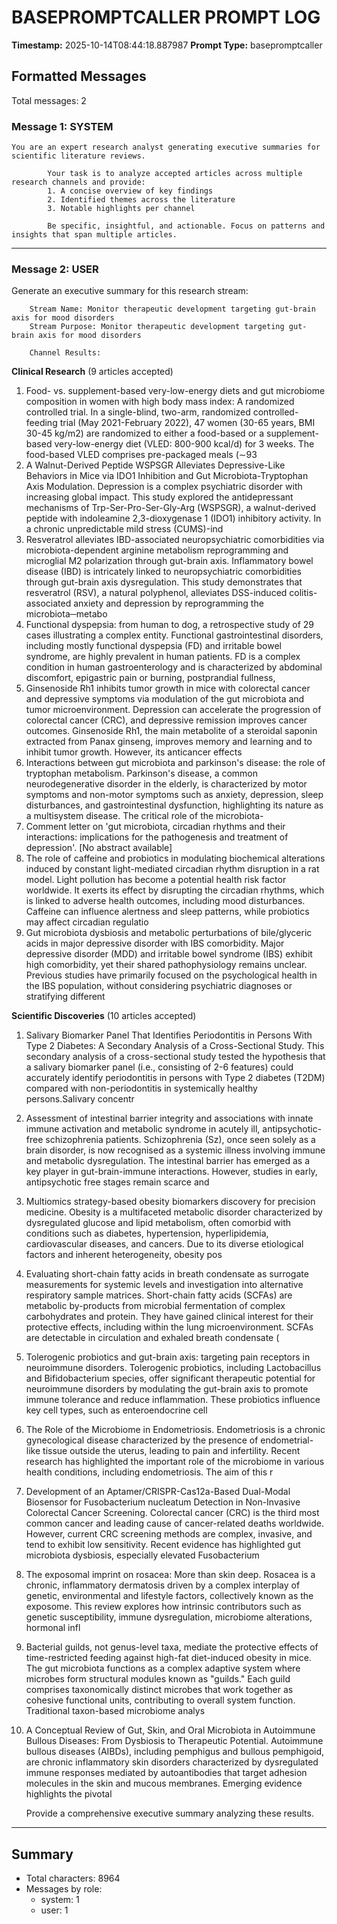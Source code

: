 # BASEPROMPTCALLER PROMPT LOG
**Timestamp:** 2025-10-14T08:44:18.887987
**Prompt Type:** basepromptcaller

## Formatted Messages
Total messages: 2

### Message 1: SYSTEM

```
You are an expert research analyst generating executive summaries for scientific literature reviews.

        Your task is to analyze accepted articles across multiple research channels and provide:
        1. A concise overview of key findings
        2. Identified themes across the literature
        3. Notable highlights per channel

        Be specific, insightful, and actionable. Focus on patterns and insights that span multiple articles.
```

---

### Message 2: USER

Generate an executive summary for this research stream:

        Stream Name: Monitor therapeutic development targeting gut-brain axis for mood disorders
        Stream Purpose: Monitor therapeutic development targeting gut-brain axis for mood disorders

        Channel Results:
        
**Clinical Research** (9 articles accepted)
  1. Food- vs. supplement-based very-low-energy diets and gut microbiome composition in women with high body mass index: A randomized controlled trial.
     In a single-blind, two-arm, randomized controlled-feeding trial (May 2021-February 2022), 47 women (30-65 years, BMI 30-45 kg/m2) are randomized to either a food-based or a supplement-based very-low-energy diet (VLED: 800-900 kcal/d) for 3 weeks. The food-based VLED comprises pre-packaged meals (∼93
  2. A Walnut-Derived Peptide WSPSGR Alleviates Depressive-Like Behaviors in Mice via IDO1 Inhibition and Gut Microbiota-Tryptophan Axis Modulation.
     Depression is a complex psychiatric disorder with increasing global impact. This study explored the antidepressant mechanisms of Trp-Ser-Pro-Ser-Gly-Arg (WSPSGR), a walnut-derived peptide with indoleamine 2,3-dioxygenase 1 (IDO1) inhibitory activity. In a chronic unpredictable mild stress (CUMS)-ind
  3. Resveratrol alleviates IBD-associated neuropsychiatric comorbidities via microbiota-dependent arginine metabolism reprogramming and microglial M2 polarization through gut-brain axis.
     Inflammatory bowel disease (IBD) is intricately linked to neuropsychiatric comorbidities through gut-brain axis dysregulation. This study demonstrates that resveratrol (RSV), a natural polyphenol, alleviates DSS-induced colitis-associated anxiety and depression by reprogramming the microbiota─metabo
  4. Functional dyspepsia: from human to dog, a retrospective study of 29 cases illustrating a complex entity.
     Functional gastrointestinal disorders, including mostly functional dyspepsia (FD) and irritable bowel syndrome, are highly prevalent in human patients. FD is a complex condition in human gastroenterology and is characterized by abdominal discomfort, epigastric pain or burning, postprandial fullness,
  5. Ginsenoside Rh1 inhibits tumor growth in mice with colorectal cancer and depressive symptoms via modulation of the gut microbiota and tumor microenvironment.
     Depression can accelerate the progression of colorectal cancer (CRC), and depressive remission improves cancer outcomes. Ginsenoside Rh1, the main metabolite of a steroidal saponin extracted from Panax ginseng, improves memory and learning and to inhibit tumor growth. However, its anticancer effects
  6. Interactions between gut microbiota and parkinson's disease: the role of tryptophan metabolism.
     Parkinson's disease, a common neurodegenerative disorder in the elderly, is characterized by motor symptoms and non-motor symptoms such as anxiety, depression, sleep disturbances, and gastrointestinal dysfunction, highlighting its nature as a multisystem disease. The critical role of the microbiota-
  7. Comment letter on 'gut microbiota, circadian rhythms and their interactions: implications for the pathogenesis and treatment of depression'.
     [No abstract available]
  8. The role of caffeine and probiotics in modulating biochemical alterations induced by constant light-mediated circadian rhythm disruption in a rat model.
     Light pollution has become a potential health risk factor worldwide. It exerts its effect by disrupting the circadian rhythms, which is linked to adverse health outcomes, including mood disturbances. Caffeine can influence alertness and sleep patterns, while probiotics may affect circadian regulatio
  9. Gut microbiota dysbiosis and metabolic perturbations of bile/glyceric acids in major depressive disorder with IBS comorbidity.
     Major depressive disorder (MDD) and irritable bowel syndrome (IBS) exhibit high comorbidity, yet their shared pathophysiology remains unclear. Previous studies have primarily focused on the psychological health in the IBS population, without considering psychiatric diagnoses or stratifying different

**Scientific Discoveries** (10 articles accepted)
  1. Salivary Biomarker Panel That Identifies Periodontitis in Persons With Type 2 Diabetes: A Secondary Analysis of a Cross-Sectional Study.
     This secondary analysis of a cross-sectional study tested the hypothesis that a salivary biomarker panel (i.e., consisting of 2-6 features) could accurately identify periodontitis in persons with Type 2 diabetes (T2DM) compared with non-periodontitis in systemically healthy persons.Salivary concentr
  2. Assessment of intestinal barrier integrity and associations with innate immune activation and metabolic syndrome in acutely ill, antipsychotic-free schizophrenia patients.
     Schizophrenia (Sz), once seen solely as a brain disorder, is now recognised as a systemic illness involving immune and metabolic dysregulation. The intestinal barrier has emerged as a key player in gut-brain-immune interactions. However, studies in early, antipsychotic free stages remain scarce and 
  3. Multiomics strategy-based obesity biomarkers discovery for precision medicine.
     Obesity is a multifaceted metabolic disorder characterized by dysregulated glucose and lipid metabolism, often comorbid with conditions such as diabetes, hypertension, hyperlipidemia, cardiovascular diseases, and cancers. Due to its diverse etiological factors and inherent heterogeneity, obesity pos
  4. Evaluating short-chain fatty acids in breath condensate as surrogate measurements for systemic levels and investigation into alternative respiratory sample matrices.
     Short-chain fatty acids (SCFAs) are metabolic by-products from microbial fermentation of complex carbohydrates and protein. They have gained clinical interest for their protective effects, including within the lung microenvironment. SCFAs are detectable in circulation and exhaled breath condensate (
  5. Tolerogenic probiotics and gut-brain axis: targeting pain receptors in neuroimmune disorders.
     Tolerogenic probiotics, including Lactobacillus and Bifidobacterium species, offer significant therapeutic potential for neuroimmune disorders by modulating the gut-brain axis to promote immune tolerance and reduce inflammation. These probiotics influence key cell types, such as enteroendocrine cell
  6. The Role of the Microbiome in Endometriosis.
     Endometriosis is a chronic gynecological disease characterized by the presence of endometrial-like tissue outside the uterus, leading to pain and infertility. Recent research has highlighted the important role of the microbiome in various health conditions, including endometriosis. The aim of this r
  7. Development of an Aptamer/CRISPR-Cas12a-Based Dual-Modal Biosensor for Fusobacterium nucleatum Detection in Non-Invasive Colorectal Cancer Screening.
     Colorectal cancer (CRC) is the third most common cancer and leading cause of cancer-related deaths worldwide. However, current CRC screening methods are complex, invasive, and tend to exhibit low sensitivity. Recent evidence has highlighted gut microbiota dysbiosis, especially elevated Fusobacterium
  8. The exposomal imprint on rosacea: More than skin deep.
     Rosacea is a chronic, inflammatory dermatosis driven by a complex interplay of genetic, environmental and lifestyle factors, collectively known as the exposome. This review explores how intrinsic contributors such as genetic susceptibility, immune dysregulation, microbiome alterations, hormonal infl
  9. Bacterial guilds, not genus-level taxa, mediate the protective effects of time-restricted feeding against high-fat diet-induced obesity in mice.
     The gut microbiota functions as a complex adaptive system where microbes form structural modules known as "guilds." Each guild comprises taxonomically distinct microbes that work together as cohesive functional units, contributing to overall system function. Traditional taxon-based microbiome analys
  10. A Conceptual Review of Gut, Skin, and Oral Microbiota in Autoimmune Bullous Diseases: From Dysbiosis to Therapeutic Potential.
     Autoimmune bullous diseases (AIBDs), including pemphigus and bullous pemphigoid, are chronic inflammatory skin disorders characterized by dysregulated immune responses mediated by autoantibodies that target adhesion molecules in the skin and mucous membranes. Emerging evidence highlights the pivotal

        Provide a comprehensive executive summary analyzing these results.

---

## Summary
- Total characters: 8964
- Messages by role:
  - system: 1
  - user: 1